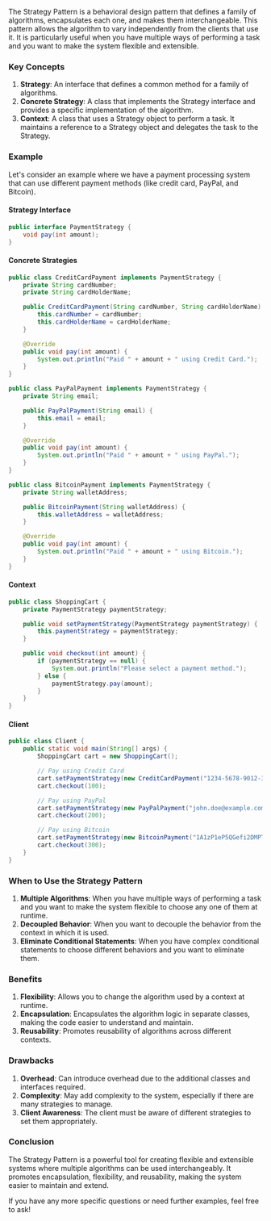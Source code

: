 The Strategy Pattern is a behavioral design pattern that defines a family of algorithms, encapsulates each one, and makes them interchangeable. This pattern allows the algorithm to vary independently from the clients that use it. It is particularly useful when you have multiple ways of performing a task and you want to make the system flexible and extensible.

### Key Concepts

1. **Strategy**: An interface that defines a common method for a family of algorithms.
2. **Concrete Strategy**: A class that implements the Strategy interface and provides a specific implementation of the algorithm.
3. **Context**: A class that uses a Strategy object to perform a task. It maintains a reference to a Strategy object and delegates the task to the Strategy.

### Example

Let's consider an example where we have a payment processing system that can use different payment methods (like credit card, PayPal, and Bitcoin).

#### Strategy Interface

```java
public interface PaymentStrategy {
    void pay(int amount);
}
```

#### Concrete Strategies

```java
public class CreditCardPayment implements PaymentStrategy {
    private String cardNumber;
    private String cardHolderName;

    public CreditCardPayment(String cardNumber, String cardHolderName) {
        this.cardNumber = cardNumber;
        this.cardHolderName = cardHolderName;
    }

    @Override
    public void pay(int amount) {
        System.out.println("Paid " + amount + " using Credit Card.");
    }
}

public class PayPalPayment implements PaymentStrategy {
    private String email;

    public PayPalPayment(String email) {
        this.email = email;
    }

    @Override
    public void pay(int amount) {
        System.out.println("Paid " + amount + " using PayPal.");
    }
}

public class BitcoinPayment implements PaymentStrategy {
    private String walletAddress;

    public BitcoinPayment(String walletAddress) {
        this.walletAddress = walletAddress;
    }

    @Override
    public void pay(int amount) {
        System.out.println("Paid " + amount + " using Bitcoin.");
    }
}
```

#### Context

```java
public class ShoppingCart {
    private PaymentStrategy paymentStrategy;

    public void setPaymentStrategy(PaymentStrategy paymentStrategy) {
        this.paymentStrategy = paymentStrategy;
    }

    public void checkout(int amount) {
        if (paymentStrategy == null) {
            System.out.println("Please select a payment method.");
        } else {
            paymentStrategy.pay(amount);
        }
    }
}
```

#### Client

```java
public class Client {
    public static void main(String[] args) {
        ShoppingCart cart = new ShoppingCart();

        // Pay using Credit Card
        cart.setPaymentStrategy(new CreditCardPayment("1234-5678-9012-3456", "John Doe"));
        cart.checkout(100);

        // Pay using PayPal
        cart.setPaymentStrategy(new PayPalPayment("john.doe@example.com"));
        cart.checkout(200);

        // Pay using Bitcoin
        cart.setPaymentStrategy(new BitcoinPayment("1A1zP1eP5QGefi2DMPTfTL5SLmv7DivfNa"));
        cart.checkout(300);
    }
}
```

### When to Use the Strategy Pattern

1. **Multiple Algorithms**: When you have multiple ways of performing a task and you want to make the system flexible to choose any one of them at runtime.
2. **Decoupled Behavior**: When you want to decouple the behavior from the context in which it is used.
3. **Eliminate Conditional Statements**: When you have complex conditional statements to choose different behaviors and you want to eliminate them.

### Benefits

1. **Flexibility**: Allows you to change the algorithm used by a context at runtime.
2. **Encapsulation**: Encapsulates the algorithm logic in separate classes, making the code easier to understand and maintain.
3. **Reusability**: Promotes reusability of algorithms across different contexts.

### Drawbacks

1. **Overhead**: Can introduce overhead due to the additional classes and interfaces required.
2. **Complexity**: May add complexity to the system, especially if there are many strategies to manage.
3. **Client Awareness**: The client must be aware of different strategies to set them appropriately.

### Conclusion

The Strategy Pattern is a powerful tool for creating flexible and extensible systems where multiple algorithms can be used interchangeably. It promotes encapsulation, flexibility, and reusability, making the system easier to maintain and extend.

If you have any more specific questions or need further examples, feel free to ask!